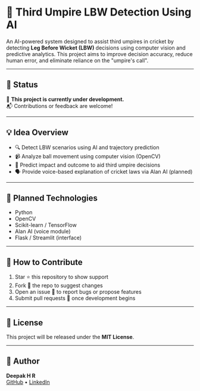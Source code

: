 # 🏏 Third Umpire LBW Detection Using AI

An AI-powered system designed to assist third umpires in cricket by detecting **Leg Before Wicket (LBW)** decisions using computer vision and predictive analytics. This project aims to improve decision accuracy, reduce human error, and eliminate reliance on the "umpire's call".

---

## 🚧 Status

🚧 **This project is currently under development.**  
📬 Contributions or feedback are welcome!

---

## 💡 Idea Overview

- 🔍 Detect LBW scenarios using AI and trajectory prediction
- 📹 Analyze ball movement using computer vision (OpenCV)
- 🎯 Predict impact and outcome to aid third umpire decisions
- 🗣️ Provide voice-based explanation of cricket laws via Alan AI (planned)

---

## 📌 Planned Technologies

- Python
- OpenCV
- Scikit-learn / TensorFlow
- Alan AI (voice module)
- Flask / Streamlit (interface)

---

## 🤝 How to Contribute

1. Star ⭐ this repository to show support
2. Fork 🍴 the repo to suggest changes
3. Open an issue 🐞 to report bugs or propose features
4. Submit pull requests 🔧 once development begins

---

## 📜 License

This project will be released under the **MIT License**.

---

## 👤 Author

**Deepak H R**  
[GitHub](https://github.com/iamDeepakHR) • [LinkedIn](https://www.linkedin.com/in/iamdeepakhr)
